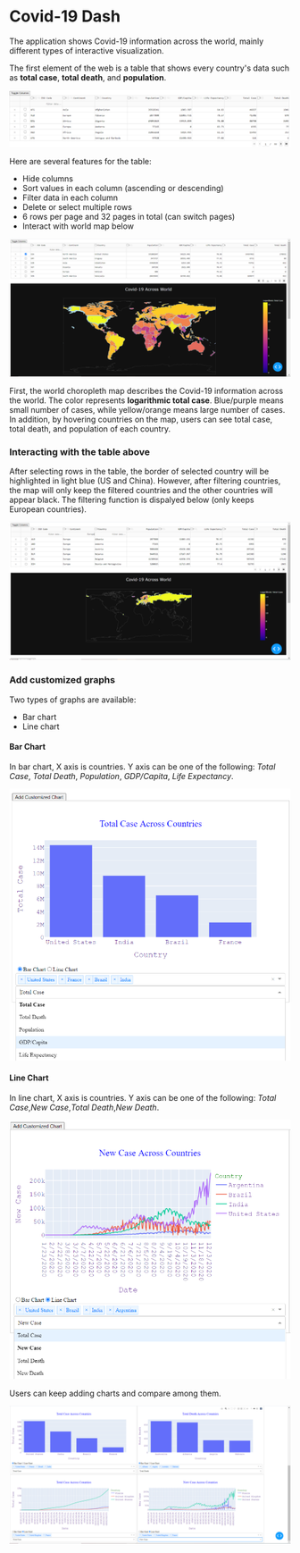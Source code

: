 # Covid-19 Dash

The application shows Covid-19 information across the world, mainly different types of interactive visualization.

The first element of the web is a table that shows every country's data such as **total case**, **total death**, and **population**. 

![](/images/table.png)

Here are several features for the table:
* Hide columns 
* Sort values in each column (ascending or descending)
* Filter data in each column
* Delete or select multiple rows
* 6 rows per page and 32 pages in total (can switch pages)
* Interact with world map below

![](/images/map_selected.png)

First, the world choropleth map describes the Covid-19 information across the world. The color represents **logarithmic total case**. Blue/purple means small number of cases, while yellow/orange means large number of cases. In addition, by hovering countries on the map, users can see total case, total death, and population of each country. 

### Interacting with the table above
After selecting rows in the table, the border of selected country will be highlighted in light blue (US and China). However, after filtering countries, the map will only keep the filtered countries and the other countries will appear black. The filtering function is dispalyed below (only keeps European countries).

![](/images/map_filtered.png)


### Add customized graphs

Two types of graphs are available:
* Bar chart
* Line chart

#### Bar Chart
In bar chart, X axis is countries. Y axis can be one of the following: *Total Case*, *Total Death*, *Population*, *GDP/Capita*, *Life Expectancy*. 

![](/images/bar_chart.png)

#### Line Chart
In line chart, X axis is countries. Y axis can be one of the following: *Total Case*,*New Case*,*Total Death*,*New Death*.  

![](/images/line_chart.png)

Users can keep adding charts and compare among them. 

![](/images/multiple_charts.png)












